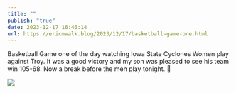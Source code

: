 ```yaml
---
title: ""
publish: "true"
date: 2023-12-17 16:46:14
url: https://ericmwalk.blog/2023/12/17/basketball-game-one.html
---
```

Basketball Game one of the day watching Iowa State Cyclones Women play against Troy. It was a good victory and my son was pleased to see his team win 105-68. Now a break before the men play tonight. 🏀

![](https://ericmwalk.blog/uploads/2023/975c8f312a.jpg)